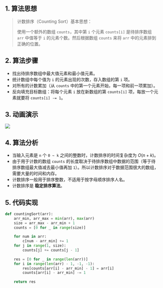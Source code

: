 ## 1. 算法思想

> 计数排序（Counting Sort）基本思想：
>
> 使用一个额外的数组 `counts`，其中第 `i` 个元素 `counts[i]` 是待排序数组 `arr` 中值等于 `i` 的元素个数。然后根据数组 `counts` 来将 `arr` 中的元素排到正确的位置。

## 2. 算法步骤

- 找出待排序数组中最大值元素和最小值元素。
- 统计数组中每个值为 `i` 的元素出现的次数，存入数组的第 `i` 项。
- 对所有的计数累加（从 `counts` 中的第一个元素开始，每一项和前一项累加）。
- 反向填充目标数组：将每个元素 `i` 放在新数组的第 `counts[i]` 项，每放一个元素就要将 `counts[i] -= 1`。

## 3. 动画演示

![](https://www.runoob.com/wp-content/uploads/2019/03/countingSort.gif)

## 4. 算法分析

- 当输入元素是 `n` 个 `0 ~ k` 之间的整数时，计数排序的时间复杂度为 $O(n + k)$。
- 由于用于计数的数组 `counts` 的长度取决于待排序数组中数据的范围（等于待排序数组最大值减去最小值再加 `1`）。所以计数排序对于数据范围很大的数组，需要大量的时间和内存。
- 计数排序一般用于排序整数，不适用于按字母顺序排序人名。
- 计数排序是 **稳定排序算法**。

## 5. 代码实现

```Python
def countingSort(arr):
    arr_min, arr_max = min(arr), max(arr)
    size = arr_max - arr_min + 1
    counts = [0 for _ in range(size)]
    
    for num in arr:
        c[num - arr_min] += 1
    for j in range(1, size):
        counts[j] += counts[j - 1]
    
    res = [0 for _ in range(len(arr))]
    for i in range(len(arr) - 1, -1, -1):
        res[counts[arr[i] - arr_min] - 1] = arr[i]
        counts[arr[i] - arr_min] -= 1
    
    return res  
```

